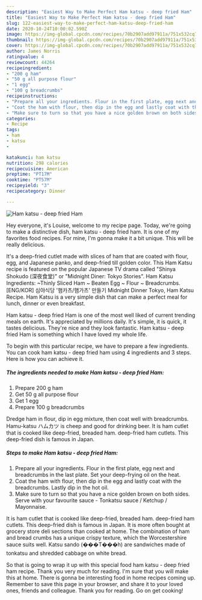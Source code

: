 ```yaml
---
description: "Easiest Way to Make Perfect Ham katsu - deep fried Ham"
title: "Easiest Way to Make Perfect Ham katsu - deep fried Ham"
slug: 122-easiest-way-to-make-perfect-ham-katsu-deep-fried-ham
date: 2020-10-24T10:00:02.590Z
image: https://img-global.cpcdn.com/recipes/70b2907add97911a/751x532cq70/ham-katsu-deep-fried-ham-recipe-main-photo.jpg
thumbnail: https://img-global.cpcdn.com/recipes/70b2907add97911a/751x532cq70/ham-katsu-deep-fried-ham-recipe-main-photo.jpg
cover: https://img-global.cpcdn.com/recipes/70b2907add97911a/751x532cq70/ham-katsu-deep-fried-ham-recipe-main-photo.jpg
author: James Norris
ratingvalue: 4
reviewcount: 44264
recipeingredient:
- "200 g ham"
- "50 g all purpose flour"
- "1 egg"
- "100 g breadcrumbs"
recipeinstructions:
- "Prepare all your ingredients. Flour in the first plate, egg next and breadcrumbs in the last plate. Set your deep-frying oil on the heat."
- "Coat the ham with flour, then dip in the egg and lastly coat with the breadcrumbs. Lastly dip in the hot oil."
- "Make sure to turn so that you have a nice golden brown on both sides. Serve with your favourite sauce - Tonkatsu sauce / Ketchup / Mayonnaise."
categories:
- Recipe
tags:
- ham
- katsu
- 

katakunci: ham katsu  
nutrition: 298 calories
recipecuisine: American
preptime: "PT17M"
cooktime: "PT57M"
recipeyield: "3"
recipecategory: Dinner

---
```



![Ham katsu - deep fried Ham](https://img-global.cpcdn.com/recipes/70b2907add97911a/751x532cq70/ham-katsu-deep-fried-ham-recipe-main-photo.jpg)

Hey everyone, it's Louise, welcome to my recipe page. Today, we're going to make a distinctive dish, ham katsu - deep fried ham. It is one of my favorites food recipes. For mine, I'm gonna make it a bit unique. This will be really delicious.

It&#39;s a deep-fried cutlet made with slices of ham that are coated with flour, egg, and Japanese panko, and deep-fried till golden color. This Ham Katsu recipe is featured on the popular Japanese TV drama called &#34;Shinya Shokudo (深夜食堂)&#34; or &#34;Midnight Diner: Tokyo Stories&#34;. Ham Katsu Ingredients: ~Thinly Sliced Ham ~ Beaten Egg ~ Flour ~ Breadcrumbs. [ENG/KOR] 심야식당 &#39;햄카츠/햄가츠&#39; 만들기 Midnight Dinner Tokyo, Ham Katsu Recipe. Ham Katsu is a very simple dish that can make a perfect meal for lunch, dinner or even breakfast.

Ham katsu - deep fried Ham is one of the most well liked of current trending meals on earth. It's appreciated by millions daily. It's simple, it is quick, it tastes delicious. They're nice and they look fantastic. Ham katsu - deep fried Ham is something which I have loved my whole life.


To begin with this particular recipe, we have to prepare a few ingredients. You can cook ham katsu - deep fried ham using 4 ingredients and 3 steps. Here is how you can achieve it.

<!--inarticleads1-->

##### The ingredients needed to make Ham katsu - deep fried Ham:

1. Prepare 200 g ham
1. Get 50 g all purpose flour
1. Get 1 egg
1. Prepare 100 g breadcrumbs


Dredge ham in flour, dip in egg mixture, then coat well with breadcrumbs. Hamu-katsu ハムカツ is cheep and good for drinking beer. It is ham cutlet that is cooked like deep-fried, breaded ham. deep-fried ham cutlets. This deep-fried dish is famous in Japan. 

<!--inarticleads2-->

##### Steps to make Ham katsu - deep fried Ham:

1. Prepare all your ingredients. Flour in the first plate, egg next and breadcrumbs in the last plate. Set your deep-frying oil on the heat.
1. Coat the ham with flour, then dip in the egg and lastly coat with the breadcrumbs. Lastly dip in the hot oil.
1. Make sure to turn so that you have a nice golden brown on both sides. Serve with your favourite sauce - Tonkatsu sauce / Ketchup / Mayonnaise.


It is ham cutlet that is cooked like deep-fried, breaded ham. deep-fried ham cutlets. This deep-fried dish is famous in Japan. It is more often bought at grocery store deli sections than cooked at home. The combination of ham and bread crumbs has a unique crispy texture, which the Worcestershire sauce suits well. Katsu sando (���T���h) are sandwiches made of tonkatsu and shredded cabbage on white bread. 

So that is going to wrap it up with this special food ham katsu - deep fried ham recipe. Thank you very much for reading. I'm sure that you will make this at home. There is gonna be interesting food in home recipes coming up. Remember to save this page in your browser, and share it to your loved ones, friends and colleague. Thank you for reading. Go on get cooking!
